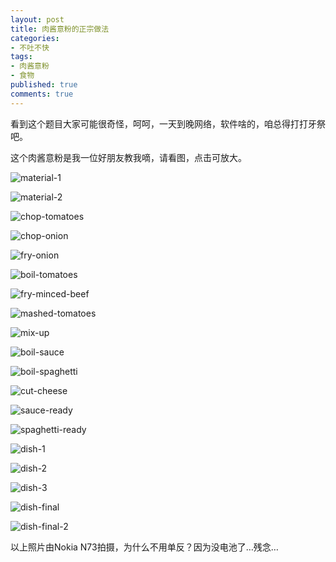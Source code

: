 ```yaml
---
layout: post
title: 肉酱意粉的正宗做法
categories:
- 不吐不快
tags:
- 肉酱意粉
- 食物
published: true
comments: true
---
```

看到这个题目大家可能很奇怪，呵呵，一天到晚网络，软件啥的，咱总得打打牙祭吧。

这个肉酱意粉是我一位好朋友教我嘀，请看图，点击可放大。  

![material-1](http://pic.webabie.com/5c4acdedaf01_E942/material1.jpg "")

![material-2](http://pic.webabie.com/5c4acdedaf01_E942/material2.jpg "")

![chop-tomatoes](http://pic.webabie.com/5c4acdedaf01_E942/choptomatoes.jpg "")

![chop-onion](http://pic.webabie.com/5c4acdedaf01_E942/choponion.jpg "")

![fry-onion](http://pic.webabie.com/5c4acdedaf01_E942/fryonion.jpg "")

![boil-tomatoes](http://pic.webabie.com/5c4acdedaf01_E942/boiltomatoes.jpg "")

![fry-minced-beef](http://pic.webabie.com/5c4acdedaf01_E942/frymincedbeef.jpg "")

![mashed-tomatoes](http://pic.webabie.com/5c4acdedaf01_E942/mashedtomatoes.jpg "")

![mix-up](http://pic.webabie.com/5c4acdedaf01_E942/mixup.jpg "")

![boil-sauce](http://pic.webabie.com/5c4acdedaf01_E942/boilsauce.jpg "")

![boil-spaghetti](http://pic.webabie.com/5c4acdedaf01_E942/boilspaghetti.jpg "")

![cut-cheese](http://pic.webabie.com/5c4acdedaf01_E942/cutcheese.jpg "")

![sauce-ready](http://pic.webabie.com/5c4acdedaf01_E942/sauceready.jpg "")

![spaghetti-ready](http://pic.webabie.com/5c4acdedaf01_E942/spaghettiready.jpg "")

![dish-1](http://pic.webabie.com/5c4acdedaf01_E942/dish1.jpg "")

![dish-2](http://pic.webabie.com/5c4acdedaf01_E942/dish2.jpg "")

![dish-3](http://pic.webabie.com/5c4acdedaf01_E942/dish3.jpg "")

![dish-final](http://pic.webabie.com/5c4acdedaf01_E942/dishfinal.jpg "")

![dish-final-2](http://pic.webabie.com/5c4acdedaf01_E942/dishfinal2.jpg "")

以上照片由Nokia N73拍摄，为什么不用单反？因为没电池了…残念…
